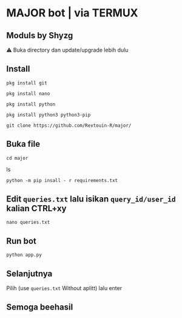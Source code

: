 # MAJOR bot | via TERMUX 

## Moduls by Shyzg 
⚠️ Buka directory dan update/upgrade lebih dulu 
## Install 
```
pkg install git
```
```
pkg install nano
```
```
pkg install python
```
```
pkg install python3 python3-pip
```
```
git clone https://github.com/Rextouin-R/major/
```
## Buka file 
```
cd major
```
ls
```
python -m pip insall - r requirements.txt
```
## Edit `queries.txt` lalu isikan `query_id/user_id` kalian CTRL+xy 
```
nano queries.txt 
```
## Run bot 
```
python app.py
```
## Selanjutnya 
Pilih (use `queries.txt` Without aplitt) lalu enter
## Semoga beehasil
